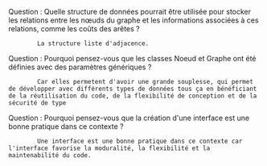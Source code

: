 Question : Quelle structure de données pourrait être utilisée pour stocker les relations entre les nœuds du graphe et les informations associées à ces relations, comme les coûts des arêtes ?

            La structure liste d'adjacence.
        
Question : Pourquoi pensez-vous que les classes Noeud et Graphe ont été définies avec des paramètres génériques ?

            Car elles permetent d'avoir une grande souplesse, qui permet de développer avec différents types de données tous ça en bénéficiant de la réutilisation du code, de la flexibilité de conception et de la sécurité de type
            
Question : Pourquoi pensez-vous que la création d'une interface est une bonne pratique dans ce contexte ?

            Une interface est une bonne pratique dans ce contexte car l'interface favorise la moduralité, la flexibilité et la maintenabilité du code. 
